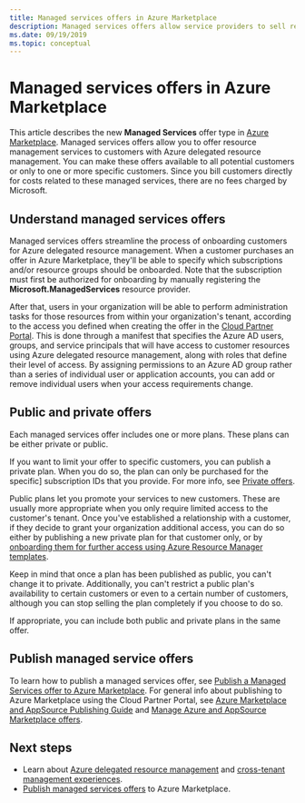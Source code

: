 ```yaml
---
title: Managed services offers in Azure Marketplace
description: Managed services offers allow service providers to sell resource management offers to customers in Azure Marketplace.
ms.date: 09/19/2019
ms.topic: conceptual
---
```


# Managed services offers in Azure Marketplace

This article describes the new **Managed Services** offer type in [Azure Marketplace](https://azuremarketplace.microsoft.com). Managed services offers allow you to offer resource management services to customers with Azure delegated resource management. You can make these offers available to all potential customers or only to one or more specific customers. Since you bill customers directly for costs related to these managed services, there are no fees charged by Microsoft.

## Understand managed services offers

Managed services offers streamline the process of onboarding customers for Azure delegated resource management. When a customer purchases an offer in Azure Marketplace, they'll be able to specify which subscriptions and/or resource groups should be onboarded. Note that the subscription must first be authorized for onboarding by manually registering the **Microsoft.ManagedServices** resource provider.

After that, users in your organization will be able to perform administration tasks for those resources from within your organization's tenant, according to the access you defined when creating the offer in the [Cloud Partner Portal](https://cloudpartner.azure.com/). This is done through a manifest that specifies the Azure AD users, groups, and service principals that will have access to customer resources using Azure delegated resource management, along with roles that define their level of access. By assigning permissions to an Azure AD group rather than a series of individual user or application accounts, you can add or remove individual users when your access requirements change.

## Public and private offers

Each managed services offer includes one or more plans. These plans can be either private or public.

If you want to limit your offer to specific customers, you can publish a private plan. When you do so, the plan can only be purchased for the specific] subscription IDs that you provide. For more info, see [Private offers](../../marketplace/private-offers.md).

Public plans let you promote your services to new customers. These are usually more appropriate when you only require limited access to the customer's tenant. Once you've established a relationship with a customer, if they decide to grant your organization additional access, you can do so either by publishing a new private plan for that customer only, or by [onboarding them for further access using Azure Resource Manager templates](../how-to/onboard-customer.md).

Keep in mind that once a plan has been published as public, you can't change it to private. Additionally, you can't restrict a public plan's availability to certain customers or even to a certain number of customers, although you can stop selling the plan completely if you choose to do so.

If appropriate, you can include both public and private plans in the same offer.

## Publish managed service offers

To learn how to publish a managed services offer, see [Publish a Managed Services offer to Azure Marketplace](../how-to/publish-managed-services-offers.md). For general info about publishing to Azure Marketplace using the Cloud Partner Portal, see [Azure Marketplace and AppSource Publishing Guide](../../marketplace/marketplace-publishers-guide.md) and [Manage Azure and AppSource Marketplace offers](../../marketplace/cloud-partner-portal/manage-offers/cpp-manage-offers.md).

## Next steps

- Learn about [Azure delegated resource management](azure-delegated-resource-management.md) and [cross-tenant management experiences](cross-tenant-management-experience.md).
- [Publish managed services offers](../how-to/publish-managed-services-offers.md) to Azure Marketplace.
